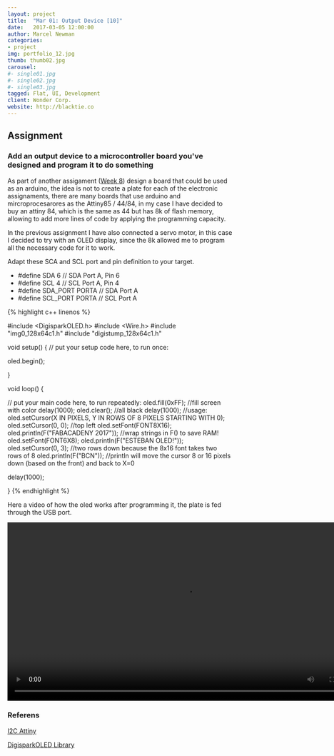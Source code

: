 ```yaml
---
layout: project
title:  "Mar 01: Output Device [10]"
date:   2017-03-05 12:00:00
author: Marcel Newman
categories:
- project
img: portfolio_12.jpg
thumb: thumb02.jpg
carousel:
#- single01.jpg
#- single02.jpg
#- single03.jpg
tagged: Flat, UI, Development
client: Wonder Corp.
website: http://blacktie.co
---
```

<h2>Assignment</h2>
<h3>Add an output device to a microcontroller board you've designed and program it to do something</h3>


<p>As part of another assigament (<a target="_blank" href="week-08.html">Week 8</a>) design a board that could be used as an arduino, the idea is not to create a plate for each of the electronic assignaments, there are many boards that use arduino and mircroprocesarores as the Attiny85 / 44/84, in my case I have decided to buy an attiny 84, which is the same as 44 but has 8k of flash memory, allowing to add more lines of code by applying the programming capacity.</p>

<p>In the previous assignment I have also connected a servo motor, in this case I decided to try with an OLED display, since the 8k allowed me to program all the necessary code for it to work.</p>


<p>Adapt these SCA and SCL port and pin definition to your target.

<ul>
<li>#define SDA     	6		// SDA Port A, Pin 6</li>   
<li>#define SCL		4		// SCL Port A, Pin 4</li>
<li>#define SDA_PORT        PORTA           // SDA Port A</li>
<li>#define SCL_PORT        PORTA           // SCL Port A</li>
</ul>
</p>
{% highlight c++ linenos %}

#include <DigisparkOLED.h>
#include <Wire.h>
#include "img0_128x64c1.h"
#include "digistump_128x64c1.h"


void setup() {
  // put your setup code here, to run once:

  oled.begin();

}

void loop() {
  
  // put your main code here, to run repeatedly:
  oled.fill(0xFF); //fill screen with color
  delay(1000);
  oled.clear(); //all black
  delay(1000);
  //usage: oled.setCursor(X IN PIXELS, Y IN ROWS OF 8 PIXELS STARTING WITH 0);
  oled.setCursor(0, 0); //top left
  oled.setFont(FONT8X16);
  oled.println(F("FABACADENY 2017")); //wrap strings in F() to save RAM!
  oled.setFont(FONT6X8);
  oled.println(F("ESTEBAN OLED!"));
  oled.setCursor(0, 3); //two rows down because the 8x16 font takes two rows of 8
  oled.println(F("BCN")); //println will move the cursor 8 or 16 pixels down (based on the front) and back to X=0
  
  delay(1000);

}
{% endhighlight %}

<p>Here a video of how the oled works after programming it, the plate is fed through the USB port.</p>
<div class="col-xs-12 ">

<video width="800" controls loop>
  <source src="{{ "/assets/img/project/week10/oled.mp4" | prepend: site.baseurl }}" type="video/mp4">
  Your browser does not support HTML5 video.
</video>
</div>


<h3>Referens</h3>


<p><a href="http://www.avrfreaks.net/forum/i2c-library-attiny84">I2C Attiny</a></p>
<p><a href="https://github.com/digistump/DigistumpArduino/tree/master/digistump-avr/libraries/DigisparkOLED">DigisparkOLED Library</a></p>



